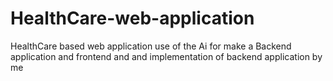 # HealthCare-web-application
HealthCare based web application use of the Ai for make a Backend application and frontend and and implementation of backend application by me
